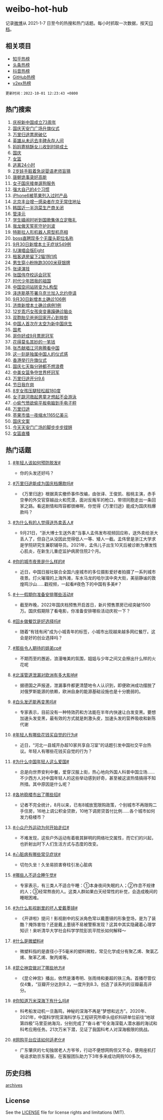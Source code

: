 # weibo-hot-hub

记录[微博](https://www.weibo.com)从 2021-1-7 日至今的热搜和热门话题。每小时抓取一次数据，按天[归档](archives)。

## 相关项目

- [知乎热榜](https://github.com/lonnyzhang423/zhihu-hot-hub)
- [头条热榜](https://github.com/lonnyzhang423/toutiao-hot-hub)
- [抖音热榜](https://github.com/lonnyzhang423/douyin-hot-hub)
- [GitHub热榜](https://github.com/lonnyzhang423/github-hot-hub)
- [v2ex热榜](https://github.com/lonnyzhang423/v2ex-hot-hub)


`更新时间：2022-10-01 12:23:43 +0800`

## 热门搜索

1. [庆祝新中国成立73周年](https://m.weibo.cn/search?containerid=100103type%3D1%26t%3D10%26q%3D%23%E5%BA%86%E7%A5%9D%E6%96%B0%E4%B8%AD%E5%9B%BD%E6%88%90%E7%AB%8B73%E5%91%A8%E5%B9%B4%23&stream_entry_id=51&isnewpage=1&extparam=seat%3D1%26filter_type%3Drealtimehot%26pos%3D0%26cate%3D10103%26dgr%3D0%26c_type%3D51%26display_time%3D1664598222%26pre_seqid%3D1664598222132922721259&luicode=10000011&lfid=106003type%253D25%2526t%253D3%2526disable_hot%253D1%2526filter_type%253Drealtimehot)
1. [国庆天安门广场升旗仪式](https://m.weibo.cn/search?containerid=100103type%3D1%26t%3D10%26q%3D%23%E5%9B%BD%E5%BA%86%E5%A4%A9%E5%AE%89%E9%97%A8%E5%B9%BF%E5%9C%BA%E5%8D%87%E6%97%97%E4%BB%AA%E5%BC%8F%23&stream_entry_id=31&isnewpage=1&extparam=seat%3D1%26filter_type%3Drealtimehot%26c_type%3D31%26cate%3D0%26realpos%3D1%26band_rank%3D1%26pos%3D0%26dgr%3D0%26q%3D%2523%25E5%259B%25BD%25E5%25BA%2586%25E5%25A4%25A9%25E5%25AE%2589%25E9%2597%25A8%25E5%25B9%25BF%25E5%259C%25BA%25E5%258D%2587%25E6%2597%2597%25E4%25BB%25AA%25E5%25BC%258F%2523%26flag%3D16%26lcate%3D5001%26display_time%3D1664598222%26pre_seqid%3D1664598222132922721259&luicode=10000011&lfid=106003type%253D25%2526t%253D3%2526disable_hot%253D1%2526filter_type%253Drealtimehot)
1. [万里归途票房破亿](https://m.weibo.cn/search?containerid=100103type%3D1%26t%3D10%26q%3D%23%E4%B8%87%E9%87%8C%E5%BD%92%E9%80%94%E7%A5%A8%E6%88%BF%E7%A0%B4%E4%BA%BF%23&stream_entry_id=31&isnewpage=1&extparam=seat%3D1%26filter_type%3Drealtimehot%26c_type%3D31%26cate%3D0%26realpos%3D2%26band_rank%3D2%26pos%3D1%26dgr%3D0%26q%3D%2523%25E4%25B8%2587%25E9%2587%258C%25E5%25BD%2592%25E9%2580%2594%25E7%25A5%25A8%25E6%2588%25BF%25E7%25A0%25B4%25E4%25BA%25BF%2523%26flag%3D0%26lcate%3D5001%26display_time%3D1664598222%26pre_seqid%3D1664598222132922721259&luicode=10000011&lfid=106003type%253D25%2526t%253D3%2526disable_hot%253D1%2526filter_type%253Drealtimehot)
1. [英雄从未远去丰碑永存人间](https://m.weibo.cn/search?containerid=100103type%3D1%26t%3D10%26q%3D%23%E8%8B%B1%E9%9B%84%E4%BB%8E%E6%9C%AA%E8%BF%9C%E5%8E%BB%E4%B8%B0%E7%A2%91%E6%B0%B8%E5%AD%98%E4%BA%BA%E9%97%B4%23&stream_entry_id=31&isnewpage=1&extparam=seat%3D1%26filter_type%3Drealtimehot%26c_type%3D31%26cate%3D0%26realpos%3D3%26band_rank%3D3%26pos%3D2%26dgr%3D0%26q%3D%2523%25E8%258B%25B1%25E9%259B%2584%25E4%25BB%258E%25E6%259C%25AA%25E8%25BF%259C%25E5%258E%25BB%25E4%25B8%25B0%25E7%25A2%2591%25E6%25B0%25B8%25E5%25AD%2598%25E4%25BA%25BA%25E9%2597%25B4%2523%26flag%3D0%26lcate%3D5001%26display_time%3D1664598222%26pre_seqid%3D1664598222132922721259&luicode=10000011&lfid=106003type%253D25%2526t%253D3%2526disable_hot%253D1%2526filter_type%253Drealtimehot)
1. [妈妈寄桃酥女儿收到时碎成土](https://m.weibo.cn/search?containerid=100103type%3D1%26t%3D10%26q%3D%23%E5%A6%88%E5%A6%88%E5%AF%84%E6%A1%83%E9%85%A5%E5%A5%B3%E5%84%BF%E6%94%B6%E5%88%B0%E6%97%B6%E7%A2%8E%E6%88%90%E5%9C%9F%23&stream_entry_id=31&isnewpage=1&extparam=seat%3D1%26filter_type%3Drealtimehot%26c_type%3D31%26cate%3D0%26realpos%3D4%26band_rank%3D4%26pos%3D3%26dgr%3D0%26q%3D%2523%25E5%25A6%2588%25E5%25A6%2588%25E5%25AF%2584%25E6%25A1%2583%25E9%2585%25A5%25E5%25A5%25B3%25E5%2584%25BF%25E6%2594%25B6%25E5%2588%25B0%25E6%2597%25B6%25E7%25A2%258E%25E6%2588%2590%25E5%259C%259F%2523%26flag%3D0%26lcate%3D5001%26display_time%3D1664598222%26pre_seqid%3D1664598222132922721259&luicode=10000011&lfid=106003type%253D25%2526t%253D3%2526disable_hot%253D1%2526filter_type%253Drealtimehot)
1. [国庆](https://m.weibo.cn/search?containerid=100103type%3D1%26t%3D10%26q%3D%23%E5%9B%BD%E5%BA%86%23&stream_entry_id=31&isnewpage=1&extparam=seat%3D1%26filter_type%3Drealtimehot%26c_type%3D31%26cate%3D0%26realpos%3D5%26band_rank%3D5%26pos%3D4%26dgr%3D0%26q%3D%2523%25E5%259B%25BD%25E5%25BA%2586%2523%26flag%3D0%26lcate%3D5001%26display_time%3D1664598222%26pre_seqid%3D1664598222132922721259&luicode=10000011&lfid=106003type%253D25%2526t%253D3%2526disable_hot%253D1%2526filter_type%253Drealtimehot)
1. [女篮](https://m.weibo.cn/search?containerid=100103type%3D1%26t%3D10%26q%3D%E5%A5%B3%E7%AF%AE&stream_entry_id=31&isnewpage=1&extparam=seat%3D1%26filter_type%3Drealtimehot%26c_type%3D31%26cate%3D0%26realpos%3D6%26band_rank%3D6%26pos%3D5%26dgr%3D0%26q%3D%25E5%25A5%25B3%25E7%25AF%25AE%26flag%3D0%26lcate%3D5001%26display_time%3D1664598222%26pre_seqid%3D1664598222132922721259&luicode=10000011&lfid=106003type%253D25%2526t%253D3%2526disable_hot%253D1%2526filter_type%253Drealtimehot)
1. [逃离24小时](https://m.weibo.cn/search?containerid=100103type%3D1%26t%3D10%26q%3D%23%E9%80%83%E7%A6%BB24%E5%B0%8F%E6%97%B6%23&stream_entry_id=31&isnewpage=1&extparam=seat%3D1%26filter_type%3Drealtimehot%26c_type%3D31%26cate%3D0%26adid%3D167652%26band_rank%3D7%26pos%3D6%26dgr%3D0%26topic_ad%3D1%26q%3D%2523%25E9%2580%2583%25E7%25A6%25BB24%25E5%25B0%258F%25E6%2597%25B6%2523%26lcate%3D5001%26display_time%3D1664598222%26pre_seqid%3D1664598222132922721259&luicode=10000011&lfid=106003type%253D25%2526t%253D3%2526disable_hot%253D1%2526filter_type%253Drealtimehot)
1. [2岁娃手脏着急说婴语老师盲猜](https://m.weibo.cn/search?containerid=100103type%3D1%26t%3D10%26q%3D%232%E5%B2%81%E5%A8%83%E6%89%8B%E8%84%8F%E7%9D%80%E6%80%A5%E8%AF%B4%E5%A9%B4%E8%AF%AD%E8%80%81%E5%B8%88%E7%9B%B2%E7%8C%9C%23&stream_entry_id=31&isnewpage=1&extparam=seat%3D1%26filter_type%3Drealtimehot%26c_type%3D31%26cate%3D0%26realpos%3D7%26band_rank%3D7%26pos%3D7%26dgr%3D0%26q%3D%25232%25E5%25B2%2581%25E5%25A8%2583%25E6%2589%258B%25E8%2584%258F%25E7%259D%2580%25E6%2580%25A5%25E8%25AF%25B4%25E5%25A9%25B4%25E8%25AF%25AD%25E8%2580%2581%25E5%25B8%2588%25E7%259B%25B2%25E7%258C%259C%2523%26flag%3D0%26lcate%3D5001%26display_time%3D1664598222%26pre_seqid%3D1664598222132922721259&luicode=10000011&lfid=106003type%253D25%2526t%253D3%2526disable_hot%253D1%2526filter_type%253Drealtimehot)
1. [唐朝诡事录好高能](https://m.weibo.cn/search?containerid=100103type%3D1%26t%3D10%26q%3D%23%E5%94%90%E6%9C%9D%E8%AF%A1%E4%BA%8B%E5%BD%95%E5%A5%BD%E9%AB%98%E8%83%BD%23&stream_entry_id=31&isnewpage=1&extparam=seat%3D1%26filter_type%3Drealtimehot%26c_type%3D31%26cate%3D0%26realpos%3D8%26band_rank%3D8%26pos%3D8%26dgr%3D0%26q%3D%2523%25E5%2594%2590%25E6%259C%259D%25E8%25AF%25A1%25E4%25BA%258B%25E5%25BD%2595%25E5%25A5%25BD%25E9%25AB%2598%25E8%2583%25BD%2523%26flag%3D0%26lcate%3D5001%26display_time%3D1664598222%26pre_seqid%3D1664598222132922721259&luicode=10000011&lfid=106003type%253D25%2526t%253D3%2526disable_hot%253D1%2526filter_type%253Drealtimehot)
1. [女子国庆接单遛狗服务](https://m.weibo.cn/search?containerid=100103type%3D1%26t%3D10%26q%3D%23%E5%A5%B3%E5%AD%90%E5%9B%BD%E5%BA%86%E6%8E%A5%E5%8D%95%E9%81%9B%E7%8B%97%E6%9C%8D%E5%8A%A1%23&stream_entry_id=31&isnewpage=1&extparam=seat%3D1%26filter_type%3Drealtimehot%26c_type%3D31%26cate%3D0%26realpos%3D9%26band_rank%3D9%26pos%3D9%26dgr%3D0%26q%3D%2523%25E5%25A5%25B3%25E5%25AD%2590%25E5%259B%25BD%25E5%25BA%2586%25E6%258E%25A5%25E5%258D%2595%25E9%2581%259B%25E7%258B%2597%25E6%259C%258D%25E5%258A%25A1%2523%26flag%3D0%26lcate%3D5001%26display_time%3D1664598222%26pre_seqid%3D1664598222132922721259&luicode=10000011&lfid=106003type%253D25%2526t%253D3%2526disable_hot%253D1%2526filter_type%253Drealtimehot)
1. [强大自己的4个习惯](https://m.weibo.cn/search?containerid=100103type%3D1%26t%3D10%26q%3D%23%E5%BC%BA%E5%A4%A7%E8%87%AA%E5%B7%B1%E7%9A%844%E4%B8%AA%E4%B9%A0%E6%83%AF%23&stream_entry_id=31&isnewpage=1&extparam=seat%3D1%26filter_type%3Drealtimehot%26c_type%3D31%26cate%3D0%26realpos%3D10%26band_rank%3D10%26pos%3D10%26dgr%3D0%26q%3D%2523%25E5%25BC%25BA%25E5%25A4%25A7%25E8%2587%25AA%25E5%25B7%25B1%25E7%259A%25844%25E4%25B8%25AA%25E4%25B9%25A0%25E6%2583%25AF%2523%26flag%3D0%26lcate%3D5001%26display_time%3D1664598222%26pre_seqid%3D1664598222132922721259&luicode=10000011&lfid=106003type%253D25%2526t%253D3%2526disable_hot%253D1%2526filter_type%253Drealtimehot)
1. [iPhone6被苹果列入过时产品](https://m.weibo.cn/search?containerid=100103type%3D1%26t%3D10%26q%3D%23iPhone6%E8%A2%AB%E8%8B%B9%E6%9E%9C%E5%88%97%E5%85%A5%E8%BF%87%E6%97%B6%E4%BA%A7%E5%93%81%23&stream_entry_id=31&isnewpage=1&extparam=seat%3D1%26filter_type%3Drealtimehot%26c_type%3D31%26cate%3D0%26realpos%3D11%26band_rank%3D11%26pos%3D11%26dgr%3D0%26q%3D%2523iPhone6%25E8%25A2%25AB%25E8%258B%25B9%25E6%259E%259C%25E5%2588%2597%25E5%2585%25A5%25E8%25BF%2587%25E6%2597%25B6%25E4%25BA%25A7%25E5%2593%2581%2523%26flag%3D0%26lcate%3D5001%26display_time%3D1664598222%26pre_seqid%3D1664598222132922721259&luicode=10000011&lfid=106003type%253D25%2526t%253D3%2526disable_hot%253D1%2526filter_type%253Drealtimehot)
1. [北京丰台增一感染者在京无常住地址](https://m.weibo.cn/search?containerid=100103type%3D1%26t%3D10%26q%3D%23%E5%8C%97%E4%BA%AC%E4%B8%B0%E5%8F%B0%E5%A2%9E%E4%B8%80%E6%84%9F%E6%9F%93%E8%80%85%E5%9C%A8%E4%BA%AC%E6%97%A0%E5%B8%B8%E4%BD%8F%E5%9C%B0%E5%9D%80%23&stream_entry_id=31&isnewpage=1&extparam=seat%3D1%26filter_type%3Drealtimehot%26c_type%3D31%26cate%3D0%26realpos%3D12%26band_rank%3D12%26pos%3D12%26dgr%3D0%26q%3D%2523%25E5%258C%2597%25E4%25BA%25AC%25E4%25B8%25B0%25E5%258F%25B0%25E5%25A2%259E%25E4%25B8%2580%25E6%2584%259F%25E6%259F%2593%25E8%2580%2585%25E5%259C%25A8%25E4%25BA%25AC%25E6%2597%25A0%25E5%25B8%25B8%25E4%25BD%258F%25E5%259C%25B0%25E5%259D%2580%2523%26flag%3D1%26lcate%3D5001%26display_time%3D1664598222%26pre_seqid%3D1664598222132922721259&luicode=10000011&lfid=106003type%253D25%2526t%253D3%2526disable_hot%253D1%2526filter_type%253Drealtimehot)
1. [韩国近一半泡菜生产商关闭](https://m.weibo.cn/search?containerid=100103type%3D1%26t%3D10%26q%3D%23%E9%9F%A9%E5%9B%BD%E8%BF%91%E4%B8%80%E5%8D%8A%E6%B3%A1%E8%8F%9C%E7%94%9F%E4%BA%A7%E5%95%86%E5%85%B3%E9%97%AD%23&stream_entry_id=31&isnewpage=1&extparam=seat%3D1%26filter_type%3Drealtimehot%26c_type%3D31%26cate%3D0%26realpos%3D13%26band_rank%3D13%26pos%3D13%26dgr%3D0%26q%3D%2523%25E9%259F%25A9%25E5%259B%25BD%25E8%25BF%2591%25E4%25B8%2580%25E5%258D%258A%25E6%25B3%25A1%25E8%258F%259C%25E7%2594%259F%25E4%25BA%25A7%25E5%2595%2586%25E5%2585%25B3%25E9%2597%25AD%2523%26flag%3D0%26lcate%3D5001%26display_time%3D1664598222%26pre_seqid%3D1664598222132922721259&luicode=10000011&lfid=106003type%253D25%2526t%253D3%2526disable_hot%253D1%2526filter_type%253Drealtimehot)
1. [管泽元](https://m.weibo.cn/search?containerid=100103type%3D1%26t%3D10%26q%3D%E7%AE%A1%E6%B3%BD%E5%85%83&stream_entry_id=31&isnewpage=1&extparam=seat%3D1%26filter_type%3Drealtimehot%26c_type%3D31%26cate%3D0%26realpos%3D14%26band_rank%3D14%26pos%3D14%26dgr%3D0%26q%3D%25E7%25AE%25A1%25E6%25B3%25BD%25E5%2585%2583%26flag%3D1%26lcate%3D5001%26display_time%3D1664598222%26pre_seqid%3D1664598222132922721259&luicode=10000011&lfid=106003type%253D25%2526t%253D3%2526disable_hot%253D1%2526filter_type%253Drealtimehot)
1. [学生嬉闹时听到国歌集体立定敬礼](https://m.weibo.cn/search?containerid=100103type%3D1%26t%3D10%26q%3D%23%E5%AD%A6%E7%94%9F%E5%AC%89%E9%97%B9%E6%97%B6%E5%90%AC%E5%88%B0%E5%9B%BD%E6%AD%8C%E9%9B%86%E4%BD%93%E7%AB%8B%E5%AE%9A%E6%95%AC%E7%A4%BC%23&stream_entry_id=31&isnewpage=1&extparam=seat%3D1%26filter_type%3Drealtimehot%26c_type%3D31%26cate%3D0%26realpos%3D15%26band_rank%3D15%26pos%3D15%26dgr%3D0%26q%3D%2523%25E5%25AD%25A6%25E7%2594%259F%25E5%25AC%2589%25E9%2597%25B9%25E6%2597%25B6%25E5%2590%25AC%25E5%2588%25B0%25E5%259B%25BD%25E6%25AD%258C%25E9%259B%2586%25E4%25BD%2593%25E7%25AB%258B%25E5%25AE%259A%25E6%2595%25AC%25E7%25A4%25BC%2523%26flag%3D0%26lcate%3D5001%26display_time%3D1664598222%26pre_seqid%3D1664598222132922721259&luicode=10000011&lfid=106003type%253D25%2526t%253D3%2526disable_hot%253D1%2526filter_type%253Drealtimehot)
1. [我龙傲天誓死守护刘波](https://m.weibo.cn/search?containerid=100103type%3D1%26t%3D10%26q%3D%23%E6%88%91%E9%BE%99%E5%82%B2%E5%A4%A9%E8%AA%93%E6%AD%BB%E5%AE%88%E6%8A%A4%E5%88%98%E6%B3%A2%23&stream_entry_id=31&isnewpage=1&extparam=seat%3D1%26filter_type%3Drealtimehot%26c_type%3D31%26cate%3D0%26realpos%3D16%26band_rank%3D16%26pos%3D16%26dgr%3D0%26q%3D%2523%25E6%2588%2591%25E9%25BE%2599%25E5%2582%25B2%25E5%25A4%25A9%25E8%25AA%2593%25E6%25AD%25BB%25E5%25AE%2588%25E6%258A%25A4%25E5%2588%2598%25E6%25B3%25A2%2523%26flag%3D0%26lcate%3D5001%26display_time%3D1664598222%26pre_seqid%3D1664598222132922721259&luicode=10000011&lfid=106003type%253D25%2526t%253D3%2526disable_hot%253D1%2526filter_type%253Drealtimehot)
1. [特斯拉人形机器人原型机亮相](https://m.weibo.cn/search?containerid=100103type%3D1%26t%3D10%26q%3D%23%E7%89%B9%E6%96%AF%E6%8B%89%E4%BA%BA%E5%BD%A2%E6%9C%BA%E5%99%A8%E4%BA%BA%E5%8E%9F%E5%9E%8B%E6%9C%BA%E4%BA%AE%E7%9B%B8%23&stream_entry_id=31&isnewpage=1&extparam=seat%3D1%26filter_type%3Drealtimehot%26c_type%3D31%26cate%3D0%26realpos%3D17%26band_rank%3D17%26pos%3D17%26dgr%3D0%26q%3D%2523%25E7%2589%25B9%25E6%2596%25AF%25E6%258B%2589%25E4%25BA%25BA%25E5%25BD%25A2%25E6%259C%25BA%25E5%2599%25A8%25E4%25BA%25BA%25E5%258E%259F%25E5%259E%258B%25E6%259C%25BA%25E4%25BA%25AE%25E7%259B%25B8%2523%26flag%3D1%26lcate%3D5001%26display_time%3D1664598222%26pre_seqid%3D1664598222132922721259&luicode=10000011&lfid=106003type%253D25%2526t%253D3%2526disable_hot%253D1%2526filter_type%253Drealtimehot)
1. [boss直聘现多个无厘头职位名称](https://m.weibo.cn/search?containerid=100103type%3D1%26t%3D10%26q%3D%23boss%E7%9B%B4%E8%81%98%E7%8E%B0%E5%A4%9A%E4%B8%AA%E6%97%A0%E5%8E%98%E5%A4%B4%E8%81%8C%E4%BD%8D%E5%90%8D%E7%A7%B0%23&stream_entry_id=31&isnewpage=1&extparam=seat%3D1%26filter_type%3Drealtimehot%26c_type%3D31%26cate%3D0%26realpos%3D18%26band_rank%3D18%26pos%3D18%26dgr%3D0%26q%3D%2523boss%25E7%259B%25B4%25E8%2581%2598%25E7%258E%25B0%25E5%25A4%259A%25E4%25B8%25AA%25E6%2597%25A0%25E5%258E%2598%25E5%25A4%25B4%25E8%2581%258C%25E4%25BD%258D%25E5%2590%258D%25E7%25A7%25B0%2523%26flag%3D0%26lcate%3D5001%26display_time%3D1664598222%26pre_seqid%3D1664598222132922721259&luicode=10000011&lfid=106003type%253D25%2526t%253D3%2526disable_hot%253D1%2526filter_type%253Drealtimehot)
1. [9月30日新增本土无症状549例](https://m.weibo.cn/search?containerid=100103type%3D1%26t%3D10%26q%3D%239%E6%9C%8830%E6%97%A5%E6%96%B0%E5%A2%9E%E6%9C%AC%E5%9C%9F%E6%97%A0%E7%97%87%E7%8A%B6549%E4%BE%8B%23&stream_entry_id=31&isnewpage=1&extparam=seat%3D1%26filter_type%3Drealtimehot%26c_type%3D31%26cate%3D0%26realpos%3D19%26band_rank%3D19%26pos%3D19%26dgr%3D0%26q%3D%25239%25E6%259C%258830%25E6%2597%25A5%25E6%2596%25B0%25E5%25A2%259E%25E6%259C%25AC%25E5%259C%259F%25E6%2597%25A0%25E7%2597%2587%25E7%258A%25B6549%25E4%25BE%258B%2523%26flag%3D0%26lcate%3D5001%26display_time%3D1664598222%26pre_seqid%3D1664598222132922721259&luicode=10000011&lfid=106003type%253D25%2526t%253D3%2526disable_hot%253D1%2526filter_type%253Drealtimehot)
1. [IU演唱会版Eight](https://m.weibo.cn/search?containerid=100103type%3D1%26t%3D10%26q%3D%23IU%E6%BC%94%E5%94%B1%E4%BC%9A%E7%89%88Eight%23&stream_entry_id=31&isnewpage=1&extparam=seat%3D1%26filter_type%3Drealtimehot%26c_type%3D31%26cate%3D0%26realpos%3D20%26band_rank%3D20%26pos%3D20%26dgr%3D0%26q%3D%2523IU%25E6%25BC%2594%25E5%2594%25B1%25E4%25BC%259A%25E7%2589%2588Eight%2523%26flag%3D0%26lcate%3D5001%26display_time%3D1664598222%26pre_seqid%3D1664598222132922721259&luicode=10000011&lfid=106003type%253D25%2526t%253D3%2526disable_hot%253D1%2526filter_type%253Drealtimehot)
1. [租客退房留下2猫1狗1鸡](https://m.weibo.cn/search?containerid=100103type%3D1%26t%3D10%26q%3D%23%E7%A7%9F%E5%AE%A2%E9%80%80%E6%88%BF%E7%95%99%E4%B8%8B2%E7%8C%AB1%E7%8B%971%E9%B8%A1%23&stream_entry_id=31&isnewpage=1&extparam=seat%3D1%26filter_type%3Drealtimehot%26c_type%3D31%26cate%3D0%26realpos%3D21%26band_rank%3D21%26pos%3D21%26dgr%3D0%26q%3D%2523%25E7%25A7%259F%25E5%25AE%25A2%25E9%2580%2580%25E6%2588%25BF%25E7%2595%2599%25E4%25B8%258B2%25E7%258C%25AB1%25E7%258B%25971%25E9%25B8%25A1%2523%26flag%3D0%26lcate%3D5001%26display_time%3D1664598222%26pre_seqid%3D1664598222132922721259&luicode=10000011&lfid=106003type%253D25%2526t%253D3%2526disable_hot%253D1%2526filter_type%253Drealtimehot)
1. [男生穿小粉拖跑3000米获银牌](https://m.weibo.cn/search?containerid=100103type%3D1%26t%3D10%26q%3D%23%E7%94%B7%E7%94%9F%E7%A9%BF%E5%B0%8F%E7%B2%89%E6%8B%96%E8%B7%913000%E7%B1%B3%E8%8E%B7%E9%93%B6%E7%89%8C%23&stream_entry_id=31&isnewpage=1&extparam=seat%3D1%26filter_type%3Drealtimehot%26c_type%3D31%26cate%3D0%26realpos%3D22%26band_rank%3D22%26pos%3D22%26dgr%3D0%26q%3D%2523%25E7%2594%25B7%25E7%2594%259F%25E7%25A9%25BF%25E5%25B0%258F%25E7%25B2%2589%25E6%258B%2596%25E8%25B7%25913000%25E7%25B1%25B3%25E8%258E%25B7%25E9%2593%25B6%25E7%2589%258C%2523%26flag%3D0%26lcate%3D5001%26display_time%3D1664598222%26pre_seqid%3D1664598222132922721259&luicode=10000011&lfid=106003type%253D25%2526t%253D3%2526disable_hot%253D1%2526filter_type%253Drealtimehot)
1. [张译演技](https://m.weibo.cn/search?containerid=100103type%3D1%26t%3D10%26q%3D%E5%BC%A0%E8%AF%91%E6%BC%94%E6%8A%80&stream_entry_id=31&isnewpage=1&extparam=seat%3D1%26filter_type%3Drealtimehot%26c_type%3D31%26cate%3D0%26realpos%3D23%26band_rank%3D23%26pos%3D23%26dgr%3D0%26q%3D%25E5%25BC%25A0%25E8%25AF%2591%25E6%25BC%2594%25E6%258A%2580%26flag%3D1%26lcate%3D5001%26display_time%3D1664598222%26pre_seqid%3D1664598222132922721259&luicode=10000011&lfid=106003type%253D25%2526t%253D3%2526disable_hot%253D1%2526filter_type%253Drealtimehot)
1. [张国伟夺校运会冠军](https://m.weibo.cn/search?containerid=100103type%3D1%26t%3D10%26q%3D%23%E5%BC%A0%E5%9B%BD%E4%BC%9F%E5%A4%BA%E6%A0%A1%E8%BF%90%E4%BC%9A%E5%86%A0%E5%86%9B%23&stream_entry_id=31&isnewpage=1&extparam=seat%3D1%26filter_type%3Drealtimehot%26c_type%3D31%26cate%3D0%26realpos%3D24%26band_rank%3D24%26pos%3D24%26dgr%3D0%26q%3D%2523%25E5%25BC%25A0%25E5%259B%25BD%25E4%25BC%259F%25E5%25A4%25BA%25E6%25A0%25A1%25E8%25BF%2590%25E4%25BC%259A%25E5%2586%25A0%25E5%2586%259B%2523%26flag%3D0%26lcate%3D5001%26display_time%3D1664598222%26pre_seqid%3D1664598222132922721259&luicode=10000011&lfid=106003type%253D25%2526t%253D3%2526disable_hot%253D1%2526filter_type%253Drealtimehot)
1. [时代少年团我的祖国](https://m.weibo.cn/search?containerid=100103type%3D1%26t%3D10%26q%3D%23%E6%97%B6%E4%BB%A3%E5%B0%91%E5%B9%B4%E5%9B%A2%E6%88%91%E7%9A%84%E7%A5%96%E5%9B%BD%23&stream_entry_id=31&isnewpage=1&extparam=seat%3D1%26filter_type%3Drealtimehot%26c_type%3D31%26cate%3D0%26realpos%3D25%26band_rank%3D25%26pos%3D25%26dgr%3D0%26q%3D%2523%25E6%2597%25B6%25E4%25BB%25A3%25E5%25B0%2591%25E5%25B9%25B4%25E5%259B%25A2%25E6%2588%2591%25E7%259A%2584%25E7%25A5%2596%25E5%259B%25BD%2523%26flag%3D0%26lcate%3D5001%26display_time%3D1664598222%26pre_seqid%3D1664598222132922721259&luicode=10000011&lfid=106003type%253D25%2526t%253D3%2526disable_hot%253D1%2526filter_type%253Drealtimehot)
1. [中国空间站转变为L构型](https://m.weibo.cn/search?containerid=100103type%3D1%26t%3D10%26q%3D%23%E4%B8%AD%E5%9B%BD%E7%A9%BA%E9%97%B4%E7%AB%99%E8%BD%AC%E5%8F%98%E4%B8%BAL%E6%9E%84%E5%9E%8B%23&stream_entry_id=31&isnewpage=1&extparam=seat%3D1%26filter_type%3Drealtimehot%26c_type%3D31%26cate%3D0%26realpos%3D26%26band_rank%3D26%26pos%3D26%26dgr%3D0%26q%3D%2523%25E4%25B8%25AD%25E5%259B%25BD%25E7%25A9%25BA%25E9%2597%25B4%25E7%25AB%2599%25E8%25BD%25AC%25E5%258F%2598%25E4%25B8%25BAL%25E6%259E%2584%25E5%259E%258B%2523%26flag%3D0%26lcate%3D5001%26display_time%3D1664598222%26pre_seqid%3D1664598222132922721259&luicode=10000011&lfid=106003type%253D25%2526t%253D3%2526disable_hot%253D1%2526filter_type%253Drealtimehot)
1. [泽连斯基签署乌克兰加入北约申请](https://m.weibo.cn/search?containerid=100103type%3D1%26t%3D10%26q%3D%23%E6%B3%BD%E8%BF%9E%E6%96%AF%E5%9F%BA%E7%AD%BE%E7%BD%B2%E4%B9%8C%E5%85%8B%E5%85%B0%E5%8A%A0%E5%85%A5%E5%8C%97%E7%BA%A6%E7%94%B3%E8%AF%B7%23&stream_entry_id=31&isnewpage=1&extparam=seat%3D1%26filter_type%3Drealtimehot%26c_type%3D31%26cate%3D0%26realpos%3D27%26band_rank%3D27%26pos%3D27%26dgr%3D0%26q%3D%2523%25E6%25B3%25BD%25E8%25BF%259E%25E6%2596%25AF%25E5%259F%25BA%25E7%25AD%25BE%25E7%25BD%25B2%25E4%25B9%258C%25E5%2585%258B%25E5%2585%25B0%25E5%258A%25A0%25E5%2585%25A5%25E5%258C%2597%25E7%25BA%25A6%25E7%2594%25B3%25E8%25AF%25B7%2523%26flag%3D0%26lcate%3D5001%26display_time%3D1664598222%26pre_seqid%3D1664598222132922721259&luicode=10000011&lfid=106003type%253D25%2526t%253D3%2526disable_hot%253D1%2526filter_type%253Drealtimehot)
1. [9月30日新增本土确诊106例](https://m.weibo.cn/search?containerid=100103type%3D1%26t%3D10%26q%3D%239%E6%9C%8830%E6%97%A5%E6%96%B0%E5%A2%9E%E6%9C%AC%E5%9C%9F%E7%A1%AE%E8%AF%8A106%E4%BE%8B%23&stream_entry_id=31&isnewpage=1&extparam=seat%3D1%26filter_type%3Drealtimehot%26c_type%3D31%26cate%3D0%26realpos%3D28%26band_rank%3D28%26pos%3D28%26dgr%3D0%26q%3D%25239%25E6%259C%258830%25E6%2597%25A5%25E6%2596%25B0%25E5%25A2%259E%25E6%259C%25AC%25E5%259C%259F%25E7%25A1%25AE%25E8%25AF%258A106%25E4%25BE%258B%2523%26flag%3D0%26lcate%3D5001%26display_time%3D1664598222%26pre_seqid%3D1664598222132922721259&luicode=10000011&lfid=106003type%253D25%2526t%253D3%2526disable_hot%253D1%2526filter_type%253Drealtimehot)
1. [济南新增本土确诊病例1例](https://m.weibo.cn/search?containerid=100103type%3D1%26t%3D10%26q%3D%E6%B5%8E%E5%8D%97%E6%96%B0%E5%A2%9E%E6%9C%AC%E5%9C%9F%E7%A1%AE%E8%AF%8A%E7%97%85%E4%BE%8B1%E4%BE%8B&stream_entry_id=31&isnewpage=1&extparam=seat%3D1%26filter_type%3Drealtimehot%26c_type%3D31%26cate%3D0%26realpos%3D29%26band_rank%3D29%26pos%3D29%26dgr%3D0%26q%3D%25E6%25B5%258E%25E5%258D%2597%25E6%2596%25B0%25E5%25A2%259E%25E6%259C%25AC%25E5%259C%259F%25E7%25A1%25AE%25E8%25AF%258A%25E7%2597%2585%25E4%25BE%258B1%25E4%25BE%258B%26flag%3D1%26lcate%3D5001%26display_time%3D1664598222%26pre_seqid%3D1664598222132922721259&luicode=10000011&lfid=106003type%253D25%2526t%253D3%2526disable_hot%253D1%2526filter_type%253Drealtimehot)
1. [12岁乖巧女孩突变暴躁确诊脑炎](https://m.weibo.cn/search?containerid=100103type%3D1%26t%3D10%26q%3D%2312%E5%B2%81%E4%B9%96%E5%B7%A7%E5%A5%B3%E5%AD%A9%E7%AA%81%E5%8F%98%E6%9A%B4%E8%BA%81%E7%A1%AE%E8%AF%8A%E8%84%91%E7%82%8E%23&stream_entry_id=31&isnewpage=1&extparam=seat%3D1%26filter_type%3Drealtimehot%26c_type%3D31%26cate%3D0%26realpos%3D30%26band_rank%3D30%26pos%3D30%26dgr%3D0%26q%3D%252312%25E5%25B2%2581%25E4%25B9%2596%25E5%25B7%25A7%25E5%25A5%25B3%25E5%25AD%25A9%25E7%25AA%2581%25E5%258F%2598%25E6%259A%25B4%25E8%25BA%2581%25E7%25A1%25AE%25E8%25AF%258A%25E8%2584%2591%25E7%2582%258E%2523%26flag%3D0%26lcate%3D5001%26display_time%3D1664598222%26pre_seqid%3D1664598222132922721259&luicode=10000011&lfid=106003type%253D25%2526t%253D3%2526disable_hot%253D1%2526filter_type%253Drealtimehot)
1. [双胞胎见爸爸回家开心到摔倒](https://m.weibo.cn/search?containerid=100103type%3D1%26t%3D10%26q%3D%23%E5%8F%8C%E8%83%9E%E8%83%8E%E8%A7%81%E7%88%B8%E7%88%B8%E5%9B%9E%E5%AE%B6%E5%BC%80%E5%BF%83%E5%88%B0%E6%91%94%E5%80%92%23&stream_entry_id=31&isnewpage=1&extparam=seat%3D1%26filter_type%3Drealtimehot%26c_type%3D31%26cate%3D0%26realpos%3D31%26band_rank%3D31%26pos%3D31%26dgr%3D0%26q%3D%2523%25E5%258F%258C%25E8%2583%259E%25E8%2583%258E%25E8%25A7%2581%25E7%2588%25B8%25E7%2588%25B8%25E5%259B%259E%25E5%25AE%25B6%25E5%25BC%2580%25E5%25BF%2583%25E5%2588%25B0%25E6%2591%2594%25E5%2580%2592%2523%26flag%3D0%26lcate%3D5001%26display_time%3D1664598222%26pre_seqid%3D1664598222132922721259&luicode=10000011&lfid=106003type%253D25%2526t%253D3%2526disable_hot%253D1%2526filter_type%253Drealtimehot)
1. [中国人首次在太空为新中国庆生](https://m.weibo.cn/search?containerid=100103type%3D1%26t%3D10%26q%3D%23%E4%B8%AD%E5%9B%BD%E4%BA%BA%E9%A6%96%E6%AC%A1%E5%9C%A8%E5%A4%AA%E7%A9%BA%E4%B8%BA%E6%96%B0%E4%B8%AD%E5%9B%BD%E5%BA%86%E7%94%9F%23&stream_entry_id=31&isnewpage=1&extparam=seat%3D1%26filter_type%3Drealtimehot%26c_type%3D31%26cate%3D0%26realpos%3D32%26band_rank%3D32%26pos%3D32%26dgr%3D0%26q%3D%2523%25E4%25B8%25AD%25E5%259B%25BD%25E4%25BA%25BA%25E9%25A6%2596%25E6%25AC%25A1%25E5%259C%25A8%25E5%25A4%25AA%25E7%25A9%25BA%25E4%25B8%25BA%25E6%2596%25B0%25E4%25B8%25AD%25E5%259B%25BD%25E5%25BA%2586%25E7%2594%259F%2523%26flag%3D0%26lcate%3D5001%26display_time%3D1664598222%26pre_seqid%3D1664598222132922721259&luicode=10000011&lfid=106003type%253D25%2526t%253D3%2526disable_hot%253D1%2526filter_type%253Drealtimehot)
1. [国考](https://m.weibo.cn/search?containerid=100103type%3D1%26t%3D10%26q%3D%23%E5%9B%BD%E8%80%83%23&stream_entry_id=31&isnewpage=1&extparam=seat%3D1%26filter_type%3Drealtimehot%26c_type%3D31%26cate%3D0%26realpos%3D33%26band_rank%3D33%26pos%3D33%26dgr%3D0%26q%3D%2523%25E5%259B%25BD%25E8%2580%2583%2523%26flag%3D1%26lcate%3D5001%26display_time%3D1664598222%26pre_seqid%3D1664598222132922721259&luicode=10000011&lfid=106003type%253D25%2526t%253D3%2526disable_hot%253D1%2526filter_type%253Drealtimehot)
1. [哥你好成9月票房冠军](https://m.weibo.cn/search?containerid=100103type%3D1%26t%3D10%26q%3D%23%E5%93%A5%E4%BD%A0%E5%A5%BD%E6%88%909%E6%9C%88%E7%A5%A8%E6%88%BF%E5%86%A0%E5%86%9B%23&stream_entry_id=31&isnewpage=1&extparam=seat%3D1%26filter_type%3Drealtimehot%26c_type%3D31%26cate%3D0%26realpos%3D34%26band_rank%3D34%26pos%3D34%26dgr%3D0%26q%3D%2523%25E5%2593%25A5%25E4%25BD%25A0%25E5%25A5%25BD%25E6%2588%25909%25E6%259C%2588%25E7%25A5%25A8%25E6%2588%25BF%25E5%2586%25A0%25E5%2586%259B%2523%26flag%3D0%26lcate%3D5001%26display_time%3D1664598222%26pre_seqid%3D1664598222132922721259&luicode=10000011&lfid=106003type%253D25%2526t%253D3%2526disable_hot%253D1%2526filter_type%253Drealtimehot)
1. [花得莫名其妙的一笔钱](https://m.weibo.cn/search?containerid=100103type%3D1%26t%3D10%26q%3D%23%E8%8A%B1%E5%BE%97%E8%8E%AB%E5%90%8D%E5%85%B6%E5%A6%99%E7%9A%84%E4%B8%80%E7%AC%94%E9%92%B1%23&stream_entry_id=31&isnewpage=1&extparam=seat%3D1%26filter_type%3Drealtimehot%26c_type%3D31%26cate%3D0%26realpos%3D35%26band_rank%3D35%26pos%3D35%26dgr%3D0%26q%3D%2523%25E8%258A%25B1%25E5%25BE%2597%25E8%258E%25AB%25E5%2590%258D%25E5%2585%25B6%25E5%25A6%2599%25E7%259A%2584%25E4%25B8%2580%25E7%25AC%2594%25E9%2592%25B1%2523%26flag%3D0%26lcate%3D5001%26display_time%3D1664598222%26pre_seqid%3D1664598222132922721259&luicode=10000011&lfid=106003type%253D25%2526t%253D3%2526disable_hot%253D1%2526filter_type%253Drealtimehot)
1. [张杰献唱江河奔腾看中国](https://m.weibo.cn/search?containerid=100103type%3D1%26t%3D10%26q%3D%23%E5%BC%A0%E6%9D%B0%E7%8C%AE%E5%94%B1%E6%B1%9F%E6%B2%B3%E5%A5%94%E8%85%BE%E7%9C%8B%E4%B8%AD%E5%9B%BD%23&stream_entry_id=31&isnewpage=1&extparam=seat%3D1%26filter_type%3Drealtimehot%26c_type%3D31%26cate%3D0%26realpos%3D36%26band_rank%3D36%26pos%3D36%26dgr%3D0%26q%3D%2523%25E5%25BC%25A0%25E6%259D%25B0%25E7%258C%25AE%25E5%2594%25B1%25E6%25B1%259F%25E6%25B2%25B3%25E5%25A5%2594%25E8%2585%25BE%25E7%259C%258B%25E4%25B8%25AD%25E5%259B%25BD%2523%26flag%3D0%26lcate%3D5001%26display_time%3D1664598222%26pre_seqid%3D1664598222132922721259&luicode=10000011&lfid=106003type%253D25%2526t%253D3%2526disable_hot%253D1%2526filter_type%253Drealtimehot)
1. [这一刻是独属中国人的仪式感](https://m.weibo.cn/search?containerid=100103type%3D1%26t%3D10%26q%3D%23%E8%BF%99%E4%B8%80%E5%88%BB%E6%98%AF%E7%8B%AC%E5%B1%9E%E4%B8%AD%E5%9B%BD%E4%BA%BA%E7%9A%84%E4%BB%AA%E5%BC%8F%E6%84%9F%23&stream_entry_id=31&isnewpage=1&extparam=seat%3D1%26filter_type%3Drealtimehot%26c_type%3D31%26cate%3D0%26realpos%3D37%26band_rank%3D37%26pos%3D37%26dgr%3D0%26q%3D%2523%25E8%25BF%2599%25E4%25B8%2580%25E5%2588%25BB%25E6%2598%25AF%25E7%258B%25AC%25E5%25B1%259E%25E4%25B8%25AD%25E5%259B%25BD%25E4%25BA%25BA%25E7%259A%2584%25E4%25BB%25AA%25E5%25BC%258F%25E6%2584%259F%2523%26flag%3D1%26lcate%3D5001%26display_time%3D1664598222%26pre_seqid%3D1664598222132922721259&luicode=10000011&lfid=106003type%253D25%2526t%253D3%2526disable_hot%253D1%2526filter_type%253Drealtimehot)
1. [香港举行升旗仪式](https://m.weibo.cn/search?containerid=100103type%3D1%26t%3D10%26q%3D%23%E9%A6%99%E6%B8%AF%E4%B8%BE%E8%A1%8C%E5%8D%87%E6%97%97%E4%BB%AA%E5%BC%8F%23&stream_entry_id=31&isnewpage=1&extparam=seat%3D1%26filter_type%3Drealtimehot%26c_type%3D31%26cate%3D0%26realpos%3D38%26band_rank%3D38%26pos%3D38%26dgr%3D0%26q%3D%2523%25E9%25A6%2599%25E6%25B8%25AF%25E4%25B8%25BE%25E8%25A1%258C%25E5%258D%2587%25E6%2597%2597%25E4%25BB%25AA%25E5%25BC%258F%2523%26flag%3D1%26lcate%3D5001%26display_time%3D1664598222%26pre_seqid%3D1664598222132922721259&luicode=10000011&lfid=106003type%253D25%2526t%253D3%2526disable_hot%253D1%2526filter_type%253Drealtimehot)
1. [国庆七天每分钟都不想浪费](https://m.weibo.cn/search?containerid=100103type%3D1%26t%3D10%26q%3D%23%E5%9B%BD%E5%BA%86%E4%B8%83%E5%A4%A9%E6%AF%8F%E5%88%86%E9%92%9F%E9%83%BD%E4%B8%8D%E6%83%B3%E6%B5%AA%E8%B4%B9%23&stream_entry_id=31&isnewpage=1&extparam=seat%3D1%26filter_type%3Drealtimehot%26c_type%3D31%26cate%3D0%26realpos%3D39%26band_rank%3D39%26pos%3D39%26dgr%3D0%26q%3D%2523%25E5%259B%25BD%25E5%25BA%2586%25E4%25B8%2583%25E5%25A4%25A9%25E6%25AF%258F%25E5%2588%2586%25E9%2592%259F%25E9%2583%25BD%25E4%25B8%258D%25E6%2583%25B3%25E6%25B5%25AA%25E8%25B4%25B9%2523%26flag%3D0%26lcate%3D5001%26display_time%3D1664598222%26pre_seqid%3D1664598222132922721259&luicode=10000011&lfid=106003type%253D25%2526t%253D3%2526disable_hot%253D1%2526filter_type%253Drealtimehot)
1. [中美女篮争夺世界杯冠军](https://m.weibo.cn/search?containerid=100103type%3D1%26t%3D10%26q%3D%23%E4%B8%AD%E7%BE%8E%E5%A5%B3%E7%AF%AE%E4%BA%89%E5%A4%BA%E4%B8%96%E7%95%8C%E6%9D%AF%E5%86%A0%E5%86%9B%23&stream_entry_id=31&isnewpage=1&extparam=seat%3D1%26filter_type%3Drealtimehot%26c_type%3D31%26cate%3D0%26realpos%3D40%26band_rank%3D40%26pos%3D40%26dgr%3D0%26q%3D%2523%25E4%25B8%25AD%25E7%25BE%258E%25E5%25A5%25B3%25E7%25AF%25AE%25E4%25BA%2589%25E5%25A4%25BA%25E4%25B8%2596%25E7%2595%258C%25E6%259D%25AF%25E5%2586%25A0%25E5%2586%259B%2523%26flag%3D0%26lcate%3D5001%26display_time%3D1664598222%26pre_seqid%3D1664598222132922721259&luicode=10000011&lfid=106003type%253D25%2526t%253D3%2526disable_hot%253D1%2526filter_type%253Drealtimehot)
1. [万里归途开分9.6](https://m.weibo.cn/search?containerid=100103type%3D1%26t%3D10%26q%3D%23%E4%B8%87%E9%87%8C%E5%BD%92%E9%80%94%E5%BC%80%E5%88%869.6%23&stream_entry_id=31&isnewpage=1&extparam=seat%3D1%26filter_type%3Drealtimehot%26c_type%3D31%26cate%3D0%26realpos%3D41%26band_rank%3D41%26pos%3D41%26dgr%3D0%26q%3D%2523%25E4%25B8%2587%25E9%2587%258C%25E5%25BD%2592%25E9%2580%2594%25E5%25BC%2580%25E5%2588%25869.6%2523%26flag%3D0%26lcate%3D5001%26display_time%3D1664598222%26pre_seqid%3D1664598222132922721259&luicode=10000011&lfid=106003type%253D25%2526t%253D3%2526disable_hot%253D1%2526filter_type%253Drealtimehot)
1. [节日我在岗](https://m.weibo.cn/search?containerid=100103type%3D1%26t%3D10%26q%3D%23%E8%8A%82%E6%97%A5%E6%88%91%E5%9C%A8%E5%B2%97%23&stream_entry_id=31&isnewpage=1&extparam=seat%3D1%26filter_type%3Drealtimehot%26c_type%3D31%26cate%3D0%26realpos%3D42%26band_rank%3D42%26pos%3D42%26dgr%3D0%26q%3D%2523%25E8%258A%2582%25E6%2597%25A5%25E6%2588%2591%25E5%259C%25A8%25E5%25B2%2597%2523%26flag%3D1%26lcate%3D5001%26display_time%3D1664598222%26pre_seqid%3D1664598222132922721259&luicode=10000011&lfid=106003type%253D25%2526t%253D3%2526disable_hot%253D1%2526filter_type%253Drealtimehot)
1. [8岁女孩压腿轻松超180度](https://m.weibo.cn/search?containerid=100103type%3D1%26t%3D10%26q%3D%238%E5%B2%81%E5%A5%B3%E5%AD%A9%E5%8E%8B%E8%85%BF%E8%BD%BB%E6%9D%BE%E8%B6%85180%E5%BA%A6%23&stream_entry_id=31&isnewpage=1&extparam=seat%3D1%26filter_type%3Drealtimehot%26c_type%3D31%26cate%3D0%26realpos%3D43%26band_rank%3D43%26pos%3D43%26dgr%3D0%26q%3D%25238%25E5%25B2%2581%25E5%25A5%25B3%25E5%25AD%25A9%25E5%258E%258B%25E8%2585%25BF%25E8%25BD%25BB%25E6%259D%25BE%25E8%25B6%2585180%25E5%25BA%25A6%2523%26flag%3D0%26lcate%3D5001%26display_time%3D1664598222%26pre_seqid%3D1664598222132922721259&luicode=10000011&lfid=106003type%253D25%2526t%253D3%2526disable_hot%253D1%2526filter_type%253Drealtimehot)
1. [女子跳河救起男童才想起不会游泳](https://m.weibo.cn/search?containerid=100103type%3D1%26t%3D10%26q%3D%23%E5%A5%B3%E5%AD%90%E8%B7%B3%E6%B2%B3%E6%95%91%E8%B5%B7%E7%94%B7%E7%AB%A5%E6%89%8D%E6%83%B3%E8%B5%B7%E4%B8%8D%E4%BC%9A%E6%B8%B8%E6%B3%B3%23&stream_entry_id=31&isnewpage=1&extparam=seat%3D1%26filter_type%3Drealtimehot%26c_type%3D31%26cate%3D0%26realpos%3D44%26band_rank%3D44%26pos%3D44%26dgr%3D0%26q%3D%2523%25E5%25A5%25B3%25E5%25AD%2590%25E8%25B7%25B3%25E6%25B2%25B3%25E6%2595%2591%25E8%25B5%25B7%25E7%2594%25B7%25E7%25AB%25A5%25E6%2589%258D%25E6%2583%25B3%25E8%25B5%25B7%25E4%25B8%258D%25E4%25BC%259A%25E6%25B8%25B8%25E6%25B3%25B3%2523%26flag%3D1%26lcate%3D5001%26display_time%3D1664598222%26pre_seqid%3D1664598222132922721259&luicode=10000011&lfid=106003type%253D25%2526t%253D3%2526disable_hot%253D1%2526filter_type%253Drealtimehot)
1. [小偷气愤欲偷平板电脑到手电子秤](https://m.weibo.cn/search?containerid=100103type%3D1%26t%3D10%26q%3D%23%E5%B0%8F%E5%81%B7%E6%B0%94%E6%84%A4%E6%AC%B2%E5%81%B7%E5%B9%B3%E6%9D%BF%E7%94%B5%E8%84%91%E5%88%B0%E6%89%8B%E7%94%B5%E5%AD%90%E7%A7%A4%23&stream_entry_id=31&isnewpage=1&extparam=seat%3D1%26filter_type%3Drealtimehot%26c_type%3D31%26cate%3D0%26realpos%3D45%26band_rank%3D45%26pos%3D45%26dgr%3D0%26q%3D%2523%25E5%25B0%258F%25E5%2581%25B7%25E6%25B0%2594%25E6%2584%25A4%25E6%25AC%25B2%25E5%2581%25B7%25E5%25B9%25B3%25E6%259D%25BF%25E7%2594%25B5%25E8%2584%2591%25E5%2588%25B0%25E6%2589%258B%25E7%2594%25B5%25E5%25AD%2590%25E7%25A7%25A4%2523%26flag%3D0%26lcate%3D5001%26display_time%3D1664598222%26pre_seqid%3D1664598222132922721259&luicode=10000011&lfid=106003type%253D25%2526t%253D3%2526disable_hot%253D1%2526filter_type%253Drealtimehot)
1. [万里归途](https://m.weibo.cn/search?containerid=100103type%3D1%26t%3D10%26q%3D%E4%B8%87%E9%87%8C%E5%BD%92%E9%80%94&stream_entry_id=31&isnewpage=1&extparam=seat%3D1%26filter_type%3Drealtimehot%26c_type%3D31%26cate%3D0%26realpos%3D46%26band_rank%3D46%26pos%3D46%26dgr%3D0%26q%3D%25E4%25B8%2587%25E9%2587%258C%25E5%25BD%2592%25E9%2580%2594%26flag%3D0%26lcate%3D5001%26display_time%3D1664598222%26pre_seqid%3D1664598222132922721259&luicode=10000011&lfid=106003type%253D25%2526t%253D3%2526disable_hot%253D1%2526filter_type%253Drealtimehot)
1. [苹果市值一夜缩水1165亿美元](https://m.weibo.cn/search?containerid=100103type%3D1%26t%3D10%26q%3D%23%E8%8B%B9%E6%9E%9C%E5%B8%82%E5%80%BC%E4%B8%80%E5%A4%9C%E7%BC%A9%E6%B0%B41165%E4%BA%BF%E7%BE%8E%E5%85%83%23&stream_entry_id=31&isnewpage=1&extparam=seat%3D1%26filter_type%3Drealtimehot%26c_type%3D31%26cate%3D0%26realpos%3D47%26band_rank%3D47%26pos%3D47%26dgr%3D0%26q%3D%2523%25E8%258B%25B9%25E6%259E%259C%25E5%25B8%2582%25E5%2580%25BC%25E4%25B8%2580%25E5%25A4%259C%25E7%25BC%25A9%25E6%25B0%25B41165%25E4%25BA%25BF%25E7%25BE%258E%25E5%2585%2583%2523%26flag%3D0%26lcate%3D5001%26display_time%3D1664598222%26pre_seqid%3D1664598222132922721259&luicode=10000011&lfid=106003type%253D25%2526t%253D3%2526disable_hot%253D1%2526filter_type%253Drealtimehot)
1. [国庆文案](https://m.weibo.cn/search?containerid=100103type%3D1%26t%3D10%26q%3D%E5%9B%BD%E5%BA%86%E6%96%87%E6%A1%88&stream_entry_id=31&isnewpage=1&extparam=seat%3D1%26filter_type%3Drealtimehot%26c_type%3D31%26cate%3D0%26realpos%3D48%26band_rank%3D48%26pos%3D48%26dgr%3D0%26q%3D%25E5%259B%25BD%25E5%25BA%2586%25E6%2596%2587%25E6%25A1%2588%26flag%3D1%26lcate%3D5001%26display_time%3D1664598222%26pre_seqid%3D1664598222132922721259&luicode=10000011&lfid=106003type%253D25%2526t%253D3%2526disable_hot%253D1%2526filter_type%253Drealtimehot)
1. [今天天安门广场的脚步步步铿锵](https://m.weibo.cn/search?containerid=100103type%3D1%26t%3D10%26q%3D%23%E4%BB%8A%E5%A4%A9%E5%A4%A9%E5%AE%89%E9%97%A8%E5%B9%BF%E5%9C%BA%E7%9A%84%E8%84%9A%E6%AD%A5%E6%AD%A5%E6%AD%A5%E9%93%BF%E9%94%B5%23&stream_entry_id=31&isnewpage=1&extparam=seat%3D1%26filter_type%3Drealtimehot%26c_type%3D31%26cate%3D0%26realpos%3D49%26band_rank%3D49%26pos%3D49%26dgr%3D0%26q%3D%2523%25E4%25BB%258A%25E5%25A4%25A9%25E5%25A4%25A9%25E5%25AE%2589%25E9%2597%25A8%25E5%25B9%25BF%25E5%259C%25BA%25E7%259A%2584%25E8%2584%259A%25E6%25AD%25A5%25E6%25AD%25A5%25E6%25AD%25A5%25E9%2593%25BF%25E9%2594%25B5%2523%26flag%3D1%26lcate%3D5001%26display_time%3D1664598222%26pre_seqid%3D1664598222132922721259&luicode=10000011&lfid=106003type%253D25%2526t%253D3%2526disable_hot%253D1%2526filter_type%253Drealtimehot)
1. [女篮直播](https://m.weibo.cn/search?containerid=100103type%3D1%26t%3D10%26q%3D%E5%A5%B3%E7%AF%AE%E7%9B%B4%E6%92%AD&stream_entry_id=31&isnewpage=1&extparam=seat%3D1%26filter_type%3Drealtimehot%26c_type%3D31%26cate%3D0%26realpos%3D50%26band_rank%3D50%26pos%3D50%26dgr%3D0%26q%3D%25E5%25A5%25B3%25E7%25AF%25AE%25E7%259B%25B4%25E6%2592%25AD%26flag%3D1%26lcate%3D5001%26display_time%3D1664598222%26pre_seqid%3D1664598222132922721259&luicode=10000011&lfid=106003type%253D25%2526t%253D3%2526disable_hot%253D1%2526filter_type%253Drealtimehot)

## 热门话题

1. [#年轻人该如何预防脱发#](https://m.weibo.cn/search?containerid=231522type%3D1%26t%3D10%26q%3D%23%E5%B9%B4%E8%BD%BB%E4%BA%BA%E8%AF%A5%E5%A6%82%E4%BD%95%E9%A2%84%E9%98%B2%E8%84%B1%E5%8F%91%23&stream_entry_id=128&isnewpage=1&extparam=seat%3D1%26dgr%3D0%26c_type%3D128%26unitid%3D44834%26cate%3D5004%26pos%3D1-0-0%26lcate%3D5004%26display_time%3D1664598223%26pre_seqid%3D16645982234940401997&luicode=10000011&lfid=231648_-_4)
    - 你的头发还好吗？

1. [#万里归途能成为国庆档爆款吗#](https://m.weibo.cn/search?containerid=231522type%3D1%26t%3D10%26q%3D%23%E4%B8%87%E9%87%8C%E5%BD%92%E9%80%94%E8%83%BD%E6%88%90%E4%B8%BA%E5%9B%BD%E5%BA%86%E6%A1%A3%E7%88%86%E6%AC%BE%E5%90%97%23&stream_entry_id=128&isnewpage=1&extparam=seat%3D1%26dgr%3D0%26c_type%3D128%26unitid%3D44847%26cate%3D5004%26pos%3D1-0-1%26lcate%3D5004%26display_time%3D1664598223%26pre_seqid%3D16645982234940401997&luicode=10000011&lfid=231648_-_4)
    - 《万里归途》根据真实撤侨事件改编，由张译、王俊凯、殷桃主演，赤手空拳的外交官穿越战火和荒漠，面对反叛军的枪口，带领同胞走出一条回家之路。看这剧情和阵容都很棒啊，你觉得《万里归途》能成为国庆档爆款吗？

1. [#为什么有的人觉得送外卖丢人#](https://m.weibo.cn/search?containerid=231522type%3D1%26t%3D10%26q%3D%23%E4%B8%BA%E4%BB%80%E4%B9%88%E6%9C%89%E7%9A%84%E4%BA%BA%E8%A7%89%E5%BE%97%E9%80%81%E5%A4%96%E5%8D%96%E4%B8%A2%E4%BA%BA%23&stream_entry_id=128&isnewpage=1&extparam=seat%3D1%26dgr%3D0%26c_type%3D128%26unitid%3D44828%26cate%3D5004%26pos%3D1-0-2%26lcate%3D5004%26display_time%3D1664598223%26pre_seqid%3D16645982234940401997&luicode=10000011&lfid=231648_-_4)
    - 9月21日，“浙大博士生送外卖”当事人孟伟发布视频回应称，送外卖给浙大丢人了，但自己从没因此觉得低人一等、矮人一截。孟伟曾是浙江大学求是学院研究生兼职辅导员。2021年，孟伟儿子出生10天后被诊断为爆发性心肌炎，在新生儿重症监护病房住院2个月。

1. [#你的城市夜景是什么样的#](https://m.weibo.cn/search?containerid=231522type%3D1%26t%3D10%26q%3D%23%E4%BD%A0%E7%9A%84%E5%9F%8E%E5%B8%82%E5%A4%9C%E6%99%AF%E6%98%AF%E4%BB%80%E4%B9%88%E6%A0%B7%E7%9A%84%23&stream_entry_id=128&isnewpage=1&extparam=seat%3D1%26dgr%3D0%26c_type%3D128%26unitid%3D1664550361363%26cate%3D5004%26pos%3D1-0-3%26lcate%3D5004%26display_time%3D1664598223%26pre_seqid%3D16645982234940401997&luicode=10000011&lfid=231648_-_4)
    - 近日，中国日报社联合全国六座城市的多位摄影爱好者拍摄了一系列城市夜景。灯火璀璨的上海外滩，车水马龙的哈尔滨中央大街，美丽静谧的敦煌鸣沙山......戳视频，一起看#夜色下的中国有多美#？

1. [#十一假期你准备安排哪些活动#](https://m.weibo.cn/search?containerid=231522type%3D1%26t%3D10%26q%3D%23%E5%8D%81%E4%B8%80%E5%81%87%E6%9C%9F%E4%BD%A0%E5%87%86%E5%A4%87%E5%AE%89%E6%8E%92%E5%93%AA%E4%BA%9B%E6%B4%BB%E5%8A%A8%23&stream_entry_id=128&isnewpage=1&extparam=seat%3D1%26dgr%3D0%26c_type%3D128%26unitid%3D44829%26cate%3D5004%26pos%3D1-0-4%26lcate%3D5004%26display_time%3D1664598223%26pre_seqid%3D16645982234940401997&luicode=10000011&lfid=231648_-_4)
    - 截至昨晚，2022年国庆档预售开启首日，新片预售票房已经突破1500万。国庆假期除了看电影，你准备安排哪些活动庆祝一下？

1. [#回乡做餐饮是好选择吗#](https://m.weibo.cn/search?containerid=231522type%3D1%26t%3D10%26q%3D%23%E5%9B%9E%E4%B9%A1%E5%81%9A%E9%A4%90%E9%A5%AE%E6%98%AF%E5%A5%BD%E9%80%89%E6%8B%A9%E5%90%97%23&stream_entry_id=128&isnewpage=1&extparam=seat%3D1%26dgr%3D0%26c_type%3D128%26unitid%3D44821%26cate%3D5004%26pos%3D1-0-5%26lcate%3D5004%26display_time%3D1664598223%26pre_seqid%3D16645982234940401997&luicode=10000011&lfid=231648_-_4)
    - 随着“有钱有闲”成为小城青年的标签，小城市出现越来越多网红餐厅。这会是好的创业选择吗？

1. [#那些令人期待的姐弟cp#](https://m.weibo.cn/search?containerid=231522type%3D1%26t%3D10%26q%3D%23%E9%82%A3%E4%BA%9B%E4%BB%A4%E4%BA%BA%E6%9C%9F%E5%BE%85%E7%9A%84%E5%A7%90%E5%BC%9Fcp%23&stream_entry_id=128&isnewpage=1&extparam=seat%3D1%26dgr%3D0%26c_type%3D128%26unitid%3D44846%26cate%3D5004%26pos%3D1-0-6%26lcate%3D5004%26display_time%3D1664598223%26pre_seqid%3D16645982234940401997&luicode=10000011&lfid=231648_-_4)
    - 不期而至的邂逅，浪漫唯美的氛围，姐姐与少年之间又会擦出什么样的火花呢

1. [#北溪管道泄漏对欧洲有多大影响#](https://m.weibo.cn/search?containerid=231522type%3D1%26t%3D10%26q%3D%23%E5%8C%97%E6%BA%AA%E7%AE%A1%E9%81%93%E6%B3%84%E6%BC%8F%E5%AF%B9%E6%AC%A7%E6%B4%B2%E6%9C%89%E5%A4%9A%E5%A4%A7%E5%BD%B1%E5%93%8D%23&stream_entry_id=128&isnewpage=1&extparam=seat%3D1%26dgr%3D0%26c_type%3D128%26unitid%3D44832%26cate%3D5004%26pos%3D1-0-7%26lcate%3D5004%26display_time%3D1664598223%26pre_seqid%3D16645982234940401997&luicode=10000011&lfid=231648_-_4)
    - 据德国之声报道，泄漏事件都更清楚地令人认识到，即便欧洲成功摆脱了对俄罗斯能源的依赖，欧洲自身的能源基础设施也是十分脆弱的。

1. [#白头发还能再变黑吗#](https://m.weibo.cn/search?containerid=231522type%3D1%26t%3D10%26q%3D%23%E7%99%BD%E5%A4%B4%E5%8F%91%E8%BF%98%E8%83%BD%E5%86%8D%E5%8F%98%E9%BB%91%E5%90%97%23&stream_entry_id=128&isnewpage=1&extparam=seat%3D1%26dgr%3D0%26c_type%3D128%26unitid%3D44830%26cate%3D5004%26pos%3D1-0-8%26lcate%3D5004%26display_time%3D1664598223%26pre_seqid%3D16645982234940401997&luicode=10000011&lfid=231648_-_4)
    - 专家表示，目前没有一种特效药和方法能在半年内快速让白发变黑。要想加速头发变黑，最有效的方式就是刺激头皮，加速头发的营养吸收和新陈代谢

1. [#年轻人有哪些花钱买自觉的行为#](https://m.weibo.cn/search?containerid=231522type%3D1%26t%3D10%26q%3D%23%E5%B9%B4%E8%BD%BB%E4%BA%BA%E6%9C%89%E5%93%AA%E4%BA%9B%E8%8A%B1%E9%92%B1%E4%B9%B0%E8%87%AA%E8%A7%89%E7%9A%84%E8%A1%8C%E4%B8%BA%23&stream_entry_id=128&isnewpage=1&extparam=seat%3D1%26dgr%3D0%26c_type%3D128%26unitid%3D44838%26cate%3D5004%26pos%3D1-0-9%26lcate%3D5004%26display_time%3D1664598223%26pre_seqid%3D16645982234940401997&luicode=10000011&lfid=231648_-_4)
    - 近日，“河北一县城开办超10家共享自习室”的话题引发中国社交平台热议。年轻人有哪些花钱买自觉的行为？

1. [#为什么中国年轻人这么爱国#](https://m.weibo.cn/search?containerid=231522type%3D1%26t%3D10%26q%3D%23%E4%B8%BA%E4%BB%80%E4%B9%88%E4%B8%AD%E5%9B%BD%E5%B9%B4%E8%BD%BB%E4%BA%BA%E8%BF%99%E4%B9%88%E7%88%B1%E5%9B%BD%23&stream_entry_id=128&isnewpage=1&extparam=seat%3D1%26dgr%3D0%26c_type%3D128%26unitid%3D1664594450296%26cate%3D5004%26pos%3D1-0-10%26lcate%3D5004%26display_time%3D1664598223%26pre_seqid%3D16645982234940401997&luicode=10000011&lfid=231648_-_4)
    - 总是向世界安利中餐，爱穿汉服上街，热心地向外国人科普中国立场……不少西方人对中国年轻人的这些举动感到好奇，甚至被这波热情搞得不知所措。其中原因是什么呢？

1. [#各地稳楼市出了哪些招#](https://m.weibo.cn/search?containerid=231522type%3D1%26t%3D10%26q%3D%23%E5%90%84%E5%9C%B0%E7%A8%B3%E6%A5%BC%E5%B8%82%E5%87%BA%E4%BA%86%E5%93%AA%E4%BA%9B%E6%8B%9B%23&stream_entry_id=128&isnewpage=1&extparam=seat%3D1%26dgr%3D0%26c_type%3D128%26unitid%3D44840%26cate%3D5004%26pos%3D1-0-11%26lcate%3D5004%26display_time%3D1664598223%26pre_seqid%3D16645982234940401997&luicode=10000011&lfid=231648_-_4)
    - 记者不完全统计，8月以来，已有8城放宽限购政策，个别城市不再限购二手住房，16地上调公积金贷款，10地下调房贷首付比例……各个城市如何发力稳楼市？

1. [#小众户外运动为何开始走红#](https://m.weibo.cn/search?containerid=231522type%3D1%26t%3D10%26q%3D%23%E5%B0%8F%E4%BC%97%E6%88%B7%E5%A4%96%E8%BF%90%E5%8A%A8%E4%B8%BA%E4%BD%95%E5%BC%80%E5%A7%8B%E8%B5%B0%E7%BA%A2%23&stream_entry_id=128&isnewpage=1&extparam=seat%3D1%26dgr%3D0%26c_type%3D128%26unitid%3D44820%26cate%3D5004%26pos%3D1-0-12%26lcate%3D5004%26display_time%3D1664598223%26pre_seqid%3D16645982234940401997&luicode=10000011&lfid=231648_-_4)
    - 不难发现，这些户外运动有着极其鲜明的网络社交属性，而它们的兴起，也折射出时下人们生活方式与态度的改变。

1. [#心脏病有哪些常见症状#](https://m.weibo.cn/search?containerid=231522type%3D1%26t%3D10%26q%3D%23%E5%BF%83%E8%84%8F%E7%97%85%E6%9C%89%E5%93%AA%E4%BA%9B%E5%B8%B8%E8%A7%81%E7%97%87%E7%8A%B6%23&stream_entry_id=128&isnewpage=1&extparam=seat%3D1%26dgr%3D0%26c_type%3D128%26unitid%3D44827%26cate%3D5004%26pos%3D1-0-13%26lcate%3D5004%26display_time%3D1664598223%26pre_seqid%3D16645982234940401997&luicode=10000011&lfid=231648_-_4)
    - 切勿久坐！久坐易损害脊柱引发心脏病

1. [#哪些人不适合睡午觉#](https://m.weibo.cn/search?containerid=231522type%3D1%26t%3D10%26q%3D%23%E5%93%AA%E4%BA%9B%E4%BA%BA%E4%B8%8D%E9%80%82%E5%90%88%E7%9D%A1%E5%8D%88%E8%A7%89%23&stream_entry_id=128&isnewpage=1&extparam=seat%3D1%26dgr%3D0%26c_type%3D128%26unitid%3D44843%26cate%3D5004%26pos%3D1-0-14%26lcate%3D5004%26display_time%3D1664598223%26pre_seqid%3D16645982234940401997&luicode=10000011&lfid=231648_-_4)
    - 专家表示，有三类人不适合午睡：①本身夜间失眠的人；②作息不规律的人；③经常熬夜的人。这类人群如果白天经常性的补觉，会造成晚间的睡眠困难。

1. [#为什么影视剧里的坏人爱戴墨镜#](https://m.weibo.cn/search?containerid=231522type%3D1%26t%3D10%26q%3D%23%E4%B8%BA%E4%BB%80%E4%B9%88%E5%BD%B1%E8%A7%86%E5%89%A7%E9%87%8C%E7%9A%84%E5%9D%8F%E4%BA%BA%E7%88%B1%E6%88%B4%E5%A2%A8%E9%95%9C%23&stream_entry_id=128&isnewpage=1&extparam=seat%3D1%26dgr%3D0%26c_type%3D128%26unitid%3D44848%26cate%3D5004%26pos%3D1-0-15%26lcate%3D5004%26display_time%3D1664598223%26pre_seqid%3D16645982234940401997&luicode=10000011&lfid=231648_-_4)
    - 《开讲啦》提问！影视剧中的反派角色常以戴墨镜的形象登场，是为了装酷？掩饰害怕？还是戴上墨镜不易被警察发现？这其中其实隐藏着心理学知识！来听清华大学社会科学学院彭凯平院长如何解释～

1. [#什么是微塑料#](https://m.weibo.cn/search?containerid=231522type%3D1%26t%3D10%26q%3D%23%E4%BB%80%E4%B9%88%E6%98%AF%E5%BE%AE%E5%A1%91%E6%96%99%23&stream_entry_id=128&isnewpage=1&extparam=seat%3D1%26dgr%3D0%26c_type%3D128%26unitid%3D44823%26cate%3D5004%26pos%3D1-0-16%26lcate%3D5004%26display_time%3D1664598223%26pre_seqid%3D16645982234940401997&luicode=10000011&lfid=231648_-_4)
    - 微塑料指的是直径小于5毫米的塑料微粒，常见化学成分有聚乙烯、聚氯乙烯、聚苯乙烯、聚丙烯等。

1. [#昆仑神宫做对了哪些地方#](https://m.weibo.cn/search?containerid=231522type%3D1%26t%3D10%26q%3D%23%E6%98%86%E4%BB%91%E7%A5%9E%E5%AE%AB%E5%81%9A%E5%AF%B9%E4%BA%86%E5%93%AA%E4%BA%9B%E5%9C%B0%E6%96%B9%23&stream_entry_id=128&isnewpage=1&extparam=seat%3D1%26dgr%3D0%26c_type%3D128%26unitid%3D44841%26cate%3D5004%26pos%3D1-0-17%26lcate%3D5004%26display_time%3D1664598223%26pre_seqid%3D16645982234940401997&luicode=10000011&lfid=231648_-_4)
    - 《昆仑神宫》播出，依然是潘粤明、张雨绮和姜超的铁三角。首播尽管仅仅4集，“豆瓣开分达到8.2，一度升到8.3，创造了该系列的豆瓣最高评分。

1. [#你知道万米深海下有什么吗#](https://m.weibo.cn/search?containerid=231522type%3D1%26t%3D10%26q%3D%23%E4%BD%A0%E7%9F%A5%E9%81%93%E4%B8%87%E7%B1%B3%E6%B7%B1%E6%B5%B7%E4%B8%8B%E6%9C%89%E4%BB%80%E4%B9%88%E5%90%97%23&stream_entry_id=128&isnewpage=1&extparam=seat%3D1%26dgr%3D0%26c_type%3D128%26unitid%3D44824%26cate%3D5004%26pos%3D1-0-18%26lcate%3D5004%26display_time%3D1664598223%26pre_seqid%3D16645982234940401997&luicode=10000011&lfid=231648_-_4)
    - 科考船发动机一旦轰鸣，神秘的深海不再是“梦想和远方”。2020年、2021年，中国科学院深海科学与工程研究所牵头组织科研单位前往“地球第四极”马里亚纳海沟，分别完成了“奋斗者”号全海深载人潜水器的海试和科考应用任务。21次万米下潜，见证了我国科考人对深海极限的挑战。

1. [#网购平台应该如何适老化#](https://m.weibo.cn/search?containerid=231522type%3D1%26t%3D10%26q%3D%23%E7%BD%91%E8%B4%AD%E5%B9%B3%E5%8F%B0%E5%BA%94%E8%AF%A5%E5%A6%82%E4%BD%95%E9%80%82%E8%80%81%E5%8C%96%23&stream_entry_id=128&isnewpage=1&extparam=seat%3D1%26dgr%3D0%26c_type%3D128%26unitid%3D44831%26cate%3D5004%26pos%3D1-0-19%26lcate%3D5004%26display_time%3D1664598223%26pre_seqid%3D16645982234940401997&luicode=10000011&lfid=231648_-_4)
    - 广东肇庆的七旬独居老人方爷爷，行动不便想网购但又不会，便用座机打电话求助京东客服，在客服团队助力下3年多来成功网购100多次。


## 历史归档

[archives](archives)

## License

See the [LICENSE](LICENSE) file for license rights and limitations (MIT).
